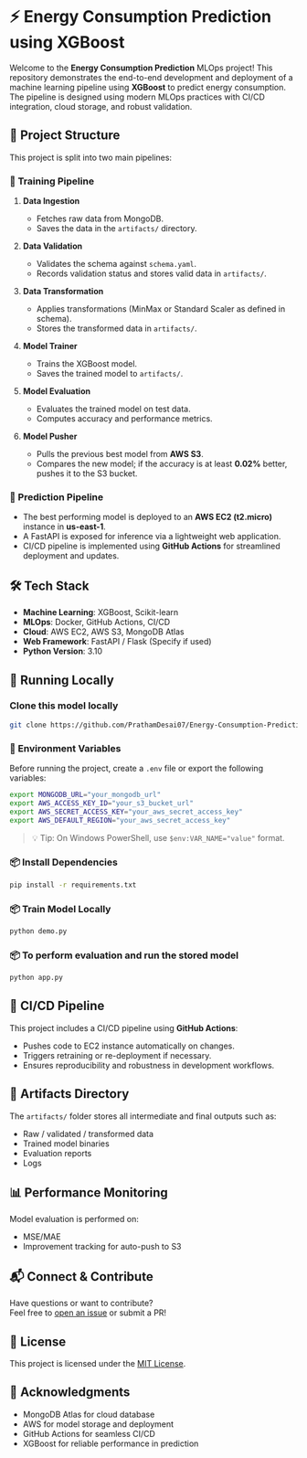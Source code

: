 # ⚡ Energy Consumption Prediction using XGBoost

Welcome to the **Energy Consumption Prediction** MLOps project! This repository demonstrates the end-to-end development and deployment of a machine learning pipeline using **XGBoost** to predict energy consumption. The pipeline is designed using modern MLOps practices with CI/CD integration, cloud storage, and robust validation.

## 🧱 Project Structure

This project is split into two main pipelines:

### 🚛 Training Pipeline
1. **Data Ingestion**
   - Fetches raw data from MongoDB.  
   - Saves the data in the `artifacts/` directory.

2. **Data Validation**  
   - Validates the schema against `schema.yaml`.  
   - Records validation status and stores valid data in `artifacts/`.

3. **Data Transformation**  
   - Applies transformations (MinMax or Standard Scaler as defined in schema).  
   - Stores the transformed data in `artifacts/`.

4. **Model Trainer**  
   - Trains the XGBoost model.  
   - Saves the trained model to `artifacts/`.

5. **Model Evaluation**  
   - Evaluates the trained model on test data.  
   - Computes accuracy and performance metrics.

6. **Model Pusher**  
   - Pulls the previous best model from **AWS S3**.  
   - Compares the new model; if the accuracy is at least **0.02%** better, pushes it to the S3 bucket.

### 🔮 Prediction Pipeline
  - The best performing model is deployed to an **AWS EC2 (t2.micro)** instance in **us-east-1**.
  - A FastAPI is exposed for inference via a lightweight web application.
  - CI/CD pipeline is implemented using **GitHub Actions** for streamlined deployment and updates.

## 🛠️ Tech Stack

  - **Machine Learning**: XGBoost, Scikit-learn  
  - **MLOps**: Docker, GitHub Actions, CI/CD  
  - **Cloud**: AWS EC2, AWS S3, MongoDB Atlas  
  - **Web Framework**: FastAPI / Flask (Specify if used)  
  - **Python Version**: 3.10

## 🚀 Running Locally

### Clone this model locally
```bash
git clone https://github.com/PrathamDesai07/Energy-Consumption-Prediction
```

### 🔐 Environment Variables

Before running the project, create a `.env` file or export the following variables:

```bash
export MONGODB_URL="your_mongodb_url"
export AWS_ACCESS_KEY_ID="your_s3_bucket_url"
export AWS_SECRET_ACCESS_KEY="your_aws_secret_access_key"
export AWS_DEFAULT_REGION="your_aws_secret_access_key"
```

> 💡 Tip: On Windows PowerShell, use `$env:VAR_NAME="value"` format.

### 📦 Install Dependencies

```bash
pip install -r requirements.txt
```

### 📦 Train Model Locally

```bash
python demo.py
```

### 📦 To perform evaluation and run the stored model

```bash
python app.py
```

## 🔄 CI/CD Pipeline

This project includes a CI/CD pipeline using **GitHub Actions**:

  - Pushes code to EC2 instance automatically on changes.
  - Triggers retraining or re-deployment if necessary.
  - Ensures reproducibility and robustness in development workflows.

## 📁 Artifacts Directory

The `artifacts/` folder stores all intermediate and final outputs such as:

  - Raw / validated / transformed data
  - Trained model binaries
  - Evaluation reports
  - Logs

## 📊 Performance Monitoring

Model evaluation is performed on:

  - MSE/MAE
  - Improvement tracking for auto-push to S3

## 📬 Connect & Contribute

Have questions or want to contribute?  
Feel free to [open an issue](https://github.com/yourusername/energy-xgboost/issues) or submit a PR!

## 📜 License

This project is licensed under the [MIT License](LICENSE).

## 🌟 Acknowledgments

- MongoDB Atlas for cloud database  
- AWS for model storage and deployment  
- GitHub Actions for seamless CI/CD  
- XGBoost for reliable performance in prediction
